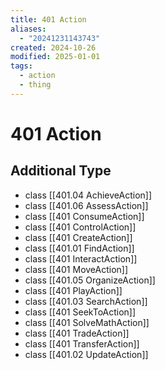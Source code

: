 ```yaml
---
title: 401 Action
aliases:
  - "20241231143743"
created: 2024-10-26
modified: 2025-01-01
tags:
  - action
  - thing
---
```

# 401 Action
## Additional Type
- class [[401.04 AchieveAction]]
- class [[401.06 AssessAction]]
- class [[401 ConsumeAction]]
- class [[401 ControlAction]]
- class [[401 CreateAction]]
- class [[401.01 FindAction]]
- class [[401 InteractAction]]
- class [[401 MoveAction]]
- class [[401.05 OrganizeAction]]
- class [[401 PlayAction]]
- class [[401.03 SearchAction]]
- class [[401 SeekToAction]]
- class [[401 SolveMathAction]]
- class [[401 TradeAction]]
- class [[401 TransferAction]]
- class [[401.02 UpdateAction]]
